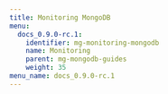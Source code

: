 ```yaml
---
title: Monitoring MongoDB
menu:
  docs_0.9.0-rc.1:
    identifier: mg-monitoring-mongodb
    name: Monitoring
    parent: mg-mongodb-guides
    weight: 35
menu_name: docs_0.9.0-rc.1
---
```


